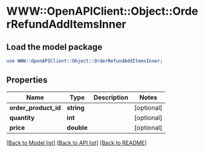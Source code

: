 # WWW::OpenAPIClient::Object::OrderRefundAddItemsInner

## Load the model package
```perl
use WWW::OpenAPIClient::Object::OrderRefundAddItemsInner;
```

## Properties
Name | Type | Description | Notes
------------ | ------------- | ------------- | -------------
**order_product_id** | **string** |  | [optional] 
**quantity** | **int** |  | [optional] 
**price** | **double** |  | [optional] 

[[Back to Model list]](../README.md#documentation-for-models) [[Back to API list]](../README.md#documentation-for-api-endpoints) [[Back to README]](../README.md)


